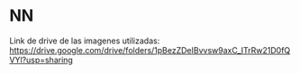 # NN
Link de drive de las imagenes utilizadas: https://drive.google.com/drive/folders/1pBezZDeIBvvsw9axC_ITrRw21D0fQVYl?usp=sharing
